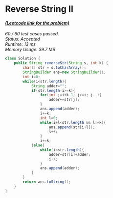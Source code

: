 # **Reverse String II**

#### [_(Leetcode link for the problem)_](https://leetcode.com/problems/reverse-string-ii/)

_60 / 60 test cases passed.  
Status: Accepted  
Runtime: 13 ms  
Memory Usage: 39.7 MB_

```java
class Solution {
    public String reverseStr(String s, int k) {
        char[] str = s.toCharArray();
        StringBuilder ans=new StringBuilder();
        int i=0;
        while(i<str.length){
            String adder="";
            if(str.length-i>=k){
                for(int j=i+k-1; j>=i; j--){
                    adder+=str[j];
                }
                ans.append(adder);
                i+=k;
                int l=0;
                while(i+l<str.length && l!=k){
                    ans.append(str[i+l]);
                    l++;
                }
                i+=k;
            }else{
                while(i<str.length){
                    adder=str[i]+adder;
                    i++;
                }
                ans.append(adder);
            }
        }
        return ans.toString();
    }
}
```
